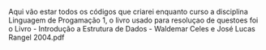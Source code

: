 Aqui vão estar todos os códigos que criarei enquanto curso a disciplina Linguagem de Progamação 1, o livro usado para resoluçao de questoes foi o Livro - Introdução a Estrutura de Dados - Waldemar Celes e José Lucas Rangel 2004.pdf

